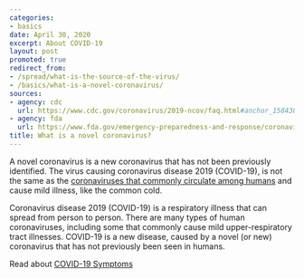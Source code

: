 ```yaml
---
categories:
- basics
date: April 30, 2020
excerpt: About COVID-19
layout: post
promoted: true
redirect_from:
- /spread/what-is-the-source-of-the-virus/
- /basics/what-is-a-novel-coronavirus/
sources:
- agency: cdc
  url: https://www.cdc.gov/coronavirus/2019-ncov/faq.html#anchor_1584386215012
- agency: fda
  url: https://www.fda.gov/emergency-preparedness-and-response/coronavirus-disease-2019-covid-19/coronavirus-disease-2019-covid-19-frequently-asked-questions
title: What is a novel coronavirus?
---
```


A novel coronavirus is a new coronavirus that has not been previously identified. The virus causing coronavirus disease 2019 (COVID-19), is not the same as the [coronaviruses that commonly circulate among humans](https://www.cdc.gov/coronavirus/types.html) and cause mild illness, like the common cold.

Coronavirus disease 2019 (COVID-19) is a respiratory illness that can spread from person to person. There are many types of human coronaviruses, including some that commonly cause mild upper-respiratory tract illnesses. COVID-19 is a new disease, caused by a novel (or new) coronavirus that has not previously been seen in humans.

Read about [COVID-19 Symptoms](https://www.cdc.gov/coronavirus/2019-ncov/symptoms-testing/symptoms.html)